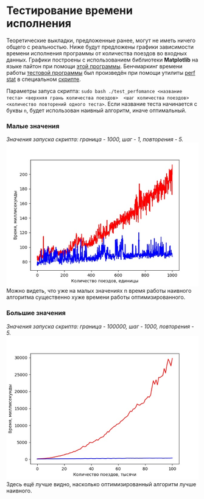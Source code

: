 # Тестирование времени исполнения

Теоретические выкладки, предложенные ранее, могут не иметь ничего общего с реальностью.
Ниже будут предложены графики зависимости времени исполнения программы от количества
поездов во входных данных. Графики построены с использованием библиотеки
**Matplotlib** на языке пайтон при помощи [этой программы](Plotter.py). Бенчмаркинг
времени работы [тестовой программы](PerformanceTest.java) был произведён при помощи утилиты
[perf stat](http://man7.org/linux/man-pages/man1/perf-stat.1.html) в специальном 
[скрипте](test_perfomance.sh).

Параметры запуса скрипта:
 `sudo bash ./test_perfomance <название теста> <верхняя грань количества поездов> 
 <шаг количества поездов> <количество повторений одного теста>`. Если название теста начинается
 с буквы `n`, будет использован наивный алгоритм, иначе оптимальный.
 
 ### Малые значения
 *Значения запуска скрипта: граница - 1000, шаг - 1, повторения - 5.*
 ![](small_comparison.jpg)
 Можно видеть, что уже на малых значениях n время работы наивного алгоритма
 существенно хуже времени работы оптимизированного. 
 
 ### Большие значения
 *Значения запуска скрипта: граница - 100000, шаг - 1000, повторения - 5.*
 ![](comparison.jpg)
 Здесь ещё лучше видно, насколько оптимизированный алгоритм лучше наивного.
